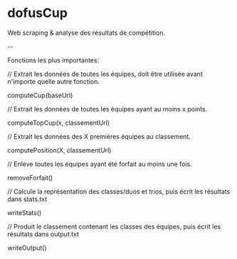 # dofusCup
Web scraping &amp; analyse des résultats de compétition.

--

Fonctions les plus importantes:


// Extrait les données de toutes les équipes, doit être utilisée avant n'importe quelle autre fonction.

computeCup(baseUrl)  

// Extrait les données de toutes les équipes ayant au moins x points.

computeTopCup(x, classementUrl)

// Extrait les données des X premières équipes au classement.

computePosition(X, classementUrl)  

// Enleve toutes les équipes ayant été forfait au moins une fois.

removeForfait()

// Calcule la représentation des classes/duos et trios, puis écrit les résultats dans stats.txt

writeStats()  

//  Produit le classement contenant les classes des équipes, puis écrit les résultats dans output.txt

writeOutput() 
